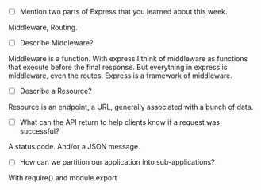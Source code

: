 - [ ] Mention two parts of Express that you learned about this week.

Middleware, Routing.

- [ ] Describe Middleware?

Middleware is a function. With express I think of middleware as functions that execute before the final response. But everything in express is middleware, even the routes. Express is a framework of middleware.

- [ ] Describe a Resource?

Resource is an endpoint, a URL, generally associated with a bunch of data.

- [ ] What can the API return to help clients know if a request was successful?

A status code. And/or a JSON message.

- [ ] How can we partition our application into sub-applications?

With require() and module.export